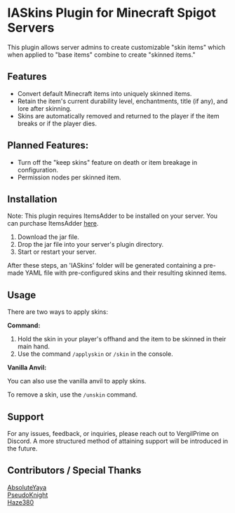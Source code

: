 # IASkins Plugin for Minecraft Spigot Servers

This plugin allows server admins to create customizable "skin items" which when applied to "base items" combine to
create "skinned items."

## Features

- Convert default Minecraft items into uniquely skinned items.
- Retain the item's current durability level, enchantments, title (if any), and lore after skinning.
- Skins are automatically removed and returned to the player if the item breaks or if the player dies.

## Planned Features:

- Turn off the "keep skins" feature on death or item breakage in configuration.
- Permission nodes per skinned item.

## Installation

Note: This plugin requires ItemsAdder to be installed on your server. You can purchase
ItemsAdder [here](https://www.spigotmc.org/resources/✨itemsadder⭐emotes-mobs-items-armors-hud-gui-emojis-blocks-wings-hats-liquids.73355/updates).

1. Download the jar file.
2. Drop the jar file into your server's plugin directory.
3. Start or restart your server.

After these steps, an 'IASkins' folder will be generated containing a pre-made YAML file with pre-configured skins and
their resulting skinned items.

## Usage

There are two ways to apply skins:

**Command:**

1. Hold the skin in your player's offhand and the item to be skinned in their main hand.
2. Use the command `/applyskin` or `/skin` in the console.

**Vanilla Anvil:**

You can also use the vanilla anvil to apply skins.

To remove a skin, use the `/unskin` command.

## Support

For any issues, feedback, or inquiries, please reach out to VergilPrime on Discord. A more structured method of
attaining support will be introduced in the future.

## Contributors / Special Thanks

[AbsoluteYaya](https://github.com/absolutelyaya)\
[PseudoKnight](github.com/PseudoKnight/)\
[Haze380](https://github.com/haze380)

